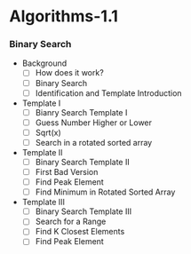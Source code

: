 # Algorithms-1.1

### Binary Search
* Background
    - [ ] How does it work?
    - [ ] Binary Search
    - [ ] Identification and Template Introduction
    
* Template I
    - [ ] Bianry Search Template I
    - [ ] Guess Number Higher or Lower
    - [ ] Sqrt(x)
    - [ ] Search in a rotated sorted array

* Template II
    - [ ] Binary Search Template II
    - [ ] First Bad Version
    - [ ] Find Peak Element
    - [ ] Find Minimum in Rotated Sorted Array

* Template III
    - [ ] Binary Search Template III
    - [ ] Search for a Range
    - [ ] Find K Closest Elements
    - [ ] Find Peak Element
